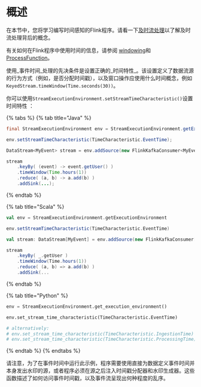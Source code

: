 # 概述

 在本节中，您将学习编写时间感知的Flink程序。请看一下[及时流处理](https://ci.apache.org/projects/flink/flink-docs-release-1.11/concepts/timely-stream-processing.html)以了解及时流处理背后的概念。

 有关如何在Flink程序中使用时间的信息，请参阅 [windowing](https://ci.apache.org/projects/flink/flink-docs-release-1.11/dev/stream/operators/windows.html)和 [ProcessFunction](https://ci.apache.org/projects/flink/flink-docs-release-1.11/dev/stream/operators/process_function.html)。

使用_事件时间_处理的先决条件是设置正确的_时间特性_。该设置定义了数据流源的行为方式（例如，是否分配时间戳），以及窗口操作应使用什么时间概念，例如`KeyedStream.timeWindow(Time.seconds(30))`。

你可以使用`StreamExecutionEnvironment.setStreamTimeCharacteristic()`设置时间特性 ：

{% tabs %}
{% tab title="Java" %}
```java
final StreamExecutionEnvironment env = StreamExecutionEnvironment.getExecutionEnvironment();

env.setStreamTimeCharacteristic(TimeCharacteristic.EventTime);

DataStream<MyEvent> stream = env.addSource(new FlinkKafkaConsumer<MyEvent>(topic, schema, props));

stream
    .keyBy( (event) -> event.getUser() )
    .timeWindow(Time.hours(1))
    .reduce( (a, b) -> a.add(b) )
    .addSink(...);
```
{% endtab %}

{% tab title="Scala" %}
```scala
val env = StreamExecutionEnvironment.getExecutionEnvironment

env.setStreamTimeCharacteristic(TimeCharacteristic.EventTime)

val stream: DataStream[MyEvent] = env.addSource(new FlinkKafkaConsumer[MyEvent](topic, schema, props))

stream
    .keyBy( _.getUser )
    .timeWindow(Time.hours(1))
    .reduce( (a, b) => a.add(b) )
    .addSink(...
```
{% endtab %}

{% tab title="Python" %}
```python
env = StreamExecutionEnvironment.get_execution_environment()

env.set_stream_time_characteristic(TimeCharacteristic.EventTime)

# alternatively:
# env.set_stream_time_characteristic(TimeCharacteristic.IngestionTime)
# env.set_stream_time_characteristic(TimeCharacteristic.ProcessingTime)
```
{% endtab %}
{% endtabs %}

请注意，为了在事件时间中运行此示例，程序需要使用直接为数据定义事件时间并本身发出水印的源，或者程序必须在源之后注入时间戳分配器和水印生成器。这些函数描述了如何访问事件时间戳，以及事件流呈现出何种程度的乱序。

